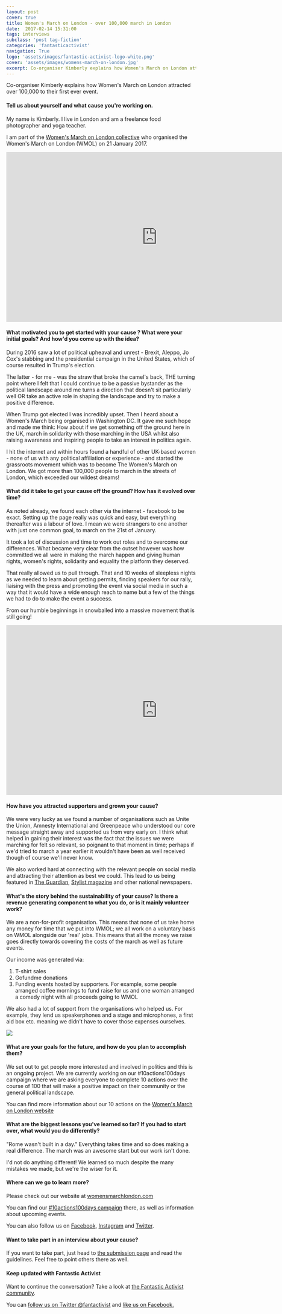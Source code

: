 ```yaml
---
layout: post
cover: true
title: Women's March on London - over 100,000 march in London
date:  2017-02-14 15:31:00
tags: interviews
subclass: 'post tag-fiction'
categories: 'fantasticactivist'
navigation: True
logo: 'assets/images/fantastic-activist-logo-white.png'
cover: 'assets/images/womens-march-on-london.jpg'
excerpt: Co-organiser Kimberly explains how Women's March on London attracted over 100,000 to their first ever event.
---
```


Co-organiser Kimberly explains how Women's March on London attracted over 100,000 to their first ever event.

#### Tell us about yourself and what cause you're working on.

My name is Kimberly. I live in London and am a freelance food photographer and yoga teacher. 

I am part of the [Women's March on London collective](https://www.womensmarchlondon.com) who organised the Women's March on London (WMOL) on 21 January 2017.

<iframe src="https://player.vimeo.com/video/203443164?byline=0&portrait=0" width="800" height="450" frameborder="0" webkitallowfullscreen mozallowfullscreen allowfullscreen></iframe>


#### What motivated you to get started with your cause ? What were your initial goals? And how'd you come up with the idea?

During 2016 saw a lot of political upheaval and unrest - Brexit, Aleppo, Jo Cox's stabbing and the presidential campaign in the United States, which of course resulted in Trump's election. 

The latter - for me - was the straw that broke the camel's back, THE turning point where I felt that I could continue to be a passive bystander as the political landscape around me turns a direction that doesn't sit particularly well OR take an active role in shaping the landscape and try to make a positive difference.

When Trump got elected I was incredibly upset. Then I heard about a Women's March being organised in Washington DC. It gave me such hope and made me think: How about if we get something off the ground here in the UK, march in solidarity with those marching in the USA whilst also raising awareness and inspiring people to take an interest in politics again. 

I hit the internet and within hours found a handful of other UK-based women - none of us with any political affiliation or experience - and started the grassroots movement which was to become The Women's March on London. We got more than 100,000 people to march in the streets of London, which exceeded our wildest dreams!

#### What did it take to get your cause off the ground? How has it evolved over time?

As noted already, we found each other via the internet - facebook to be exact. Setting up the page really was quick and easy, but everything thereafter was a labour of love. I mean we were strangers to one another with just one common goal, to march on the 21st of January. 

It took a lot of discussion and time to work out roles and to overcome our differences. What became very clear from the outset however was how committed we all were in making the march happen and giving human rights, women's rights, solidarity and equality the platform they deserved. 

That really allowed us to pull through. That and 10 weeks of sleepless nights as we needed to learn about getting permits, finding speakers for our rally, liaising with the press and promoting the event via social media in such a way that it would have a wide enough reach to name but a few of the things we had to do to make the event a success.

From our humble beginnings in snowballed into a massive movement that is still going!

<iframe src="https://player.vimeo.com/video/201293568?byline=0&portrait=0" width="800" height="450" frameborder="0" webkitallowfullscreen mozallowfullscreen allowfullscreen></iframe>

#### How have you attracted supporters and grown your cause?

We were very lucky as we found a number of organisations such as Unite the Union, Amnesty International and Greenpeace who understood our core message straight away and supported us from very early on. I think what helped in gaining their interest was the fact that the issues we were marching for felt so relevant, so poignant to that moment in time; perhaps if we'd tried to march a year earlier it wouldn't have been as well received though of course we'll never know.

We also worked hard at connecting with the relevant people on social media and attracting their attention as best we could. This lead to us being featured in [The Guardian](https://www.theguardian.com/lifeandstyle/2017/jan/29/five-things-i-learned-on-the-womens-march-protesting-against-donald-trump), [Stylist magazine](http://www.stylist.co.uk/life/womens-march-washington-london-sister-protest-saturday-where-what-advice-tips) and other national newspapers. 

#### What's the story behind the sustainability of your cause? Is there a revenue generating component to what you do, or is it mainly volunteer work?

We are a non-for-profit organisation. This means that none of us take home any money for time that we put into WMOL; we all work on a voluntary basis on WMOL alongside our 'real' jobs. This means that all the money we raise goes directly towards covering the costs of the march as well as future events.

Our income was generated via:

1. T-shirt sales 
2. Gofundme donations
3. Funding events hosted by supporters. For example, some people arranged coffee mornings to fund raise for us and one woman arranged a comedy night with all proceeds going to WMOL

We also had a lot of support from the organisations who helped us. For example, they lend us speakerphones and a stage and microphones, a first aid box etc. meaning we didn't have to cover those expenses ourselves. 

<img src="womens-march-on-london-events.jpg">

#### What are your goals for the future, and how do you plan to accomplish them?

We set out to get people more interested and involved in politics and this is an ongoing project. We are currently working on our #10actions100days campaign where we are asking everyone to complete 10 actions over the course of 100 that will make a positive impact on their community or the general political landscape. 

You can find more information about our 10 actions on the [Women's March on London website](https://www.womensmarchlondon.com/action-2/) 

#### What are the biggest lessons you've learned so far? If you had to start over, what would you do differently?
 
"Rome wasn't built in a day." Everything takes time and so does making a real difference. The march was an awesome start but our work isn't done.

I'd not do anything different! We learned so much despite the many mistakes we made, but we're the wiser for it. 

#### Where can we go to learn more?

Please check out our website at [womensmarchlondon.com](https://www.womensmarchlondon.com/)

You can find our [#10actions100days campaign](https://www.womensmarchlondon.com/action-2/) there, as well as information about upcoming events.

You can also follow us on [Facebook](http://www.facebook.com/events/160520691084922), [Instagram](https://www.instagram.com/womensmarchlondon/) and [Twitter](https://twitter.com/womensmarchlon).

#### Want to take part in an interview about your cause?

If you want to take part, just head to <a href="/submit">the submission page</a> and read the guidelines. Feel free to point others there as well.

#### Keep updated with Fantastic Activist

Want to continue the conversation? Take a look at <a href="http://community.fantasticactivist.com/">the Fantastic Activist community</a>.

You can <a href="http://twitter.com/fantactivist">follow us on Twitter @fantactivist</a> and <a href="http://facebook.com/fantasticactivist">like us on Facebook.</a>



